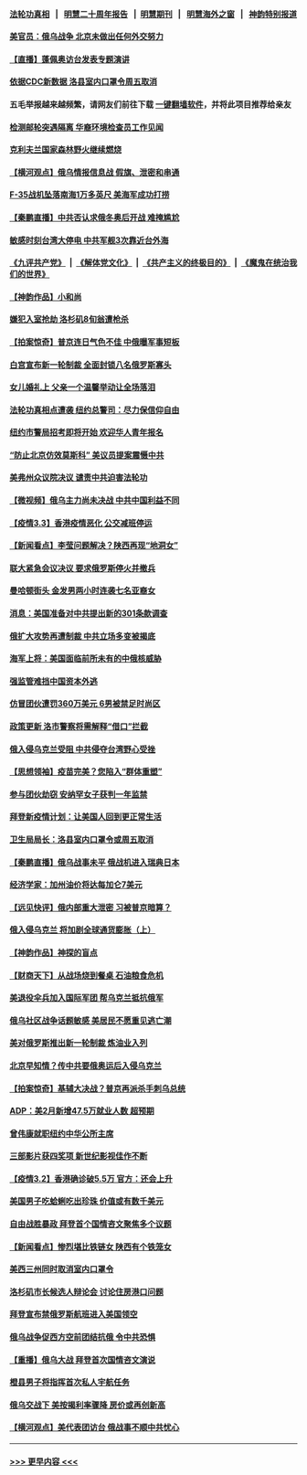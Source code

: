 #### [法轮功真相](https://github.com/gfw-breaker/truth/blob/master/README.md?t=0) &nbsp;&nbsp;|&nbsp;&nbsp; [明慧二十周年报告](https://github.com/gfw-breaker/mh-reports/blob/master/README.md?t=0) &nbsp;&nbsp;|&nbsp;&nbsp;[明慧期刊](https://github.com/gfw-breaker/mh-qikan) &nbsp;&nbsp;|&nbsp;&nbsp; [明慧海外之窗](https://github.com/gfw-breaker/mh-news/blob/master/README.md?t=0) &nbsp;&nbsp;|&nbsp;&nbsp; [神韵特别报道](https://github.com/gfw-breaker/mh-news/blob/master/shenyun.md?t=0)
#### [美官员：俄乌战争 北京未做出任何外交努力](../pages/nsc412/n13620810.md?t=03041601) 
#### [【直播】蓬佩奥访台发表专题演讲](../pages/nsc412/n13619885.md?t=03041601) 
#### [依据CDC新数据 洛县室内口罩令周五取消](../pages/nsc412/n13620855.md?t=03041601) 
#### 五毛举报越来越频繁，请网友们前往下载 [一键翻墙软件](https://github.com/gfw-breaker/ssr-accounts)，并将此项目推荐给亲友
#### [检测邮轮突遇隔离 华裔环境检查员工作见闻](../pages/nsc412/n13620683.md?t=03041601) 
#### [克利夫兰国家森林野火继续燃烧](../pages/nsc412/n13620596.md?t=03041601) 
#### [【横河观点】俄乌情报信息战 假旗、泄密和串通](../pages/nsc412/n13620345.md?t=03041601) 
#### [F-35战机坠落南海1万多英尺 美海军成功打捞](../pages/nsc412/n13620426.md?t=03041601) 
#### [【秦鹏直播】中共否认求俄冬奥后开战 难掩尴尬](../pages/nsc412/n13620333.md?t=03041601) 
#### [敏感时刻台湾大停电 中共军舰3次靠近台外海](../pages/nsc412/n13619634.md?t=03041601) 
#### [《九评共产党》](https://github.com/begood0513/9ping.md/blob/master/README.md) &nbsp;|&nbsp; [《解体党文化》](../../../../jtdwh.md/blob/master/README.md)  &nbsp;|&nbsp; [《共产主义的终极目的》](../../../../gczydzjmd.md/blob/master/README.md) &nbsp;|&nbsp; [《魔鬼在统治我们的世界》](../../../../mgztzwmdsj.md/blob/master/README.md) 
#### [【神韵作品】小和尚](../pages/nsc412/n13620344.md?t=03041601) 
#### [嫌犯入室抢劫 洛杉矶8旬翁遭枪杀](../pages/nsc412/n13620325.md?t=03041601) 
#### [【拍案惊奇】普京连日气色不佳 中俄曝军事短板](../pages/nsc412/n13619736.md?t=03041601) 
#### [白宫宣布新一轮制裁 全面封锁八名俄罗斯寡头](../pages/nsc412/n13620050.md?t=03041601) 
#### [女儿婚礼上 父亲一个温馨举动让全场落泪](../pages/nsc412/n13619413.md?t=03041601) 
#### [法轮功真相点遭袭 纽约总警司：尽力保信仰自由](../pages/nsc412/n13618339.md?t=03041601) 
#### [纽约市警局招考即将开始 欢迎华人青年报名](../pages/nsc412/n13618151.md?t=03041601) 
#### [“防止北京仿效莫斯科” 美议员提案震慑中共](../pages/nsc412/n13619750.md?t=03041601) 
#### [美弗州众议院决议 谴责中共迫害法轮功](../pages/nsc412/n13612287.md?t=03041601) 
#### [【微视频】俄乌主力尚未决战 中共中国利益不同](../pages/nsc412/n13619648.md?t=03041601) 
#### [【疫情3.3】香港疫情恶化 公交减班停运](../pages/nsc412/n13619007.md?t=03041601) 
#### [【新闻看点】李莹问题解决？陕西再现“地洞女”](../pages/nsc412/n13616830.md?t=03041601) 
#### [联大紧急会议决议 要求俄罗斯停火并撤兵](../pages/nsc412/n13618676.md?t=03041601) 
#### [曼哈顿街头 金发男两小时连袭七名亚裔女](../pages/nsc412/n13618249.md?t=03041601) 
#### [消息：美国准备对中共提出新的301条款调查](../pages/nsc412/n13617845.md?t=03041601) 
#### [俄扩大攻势再遭制裁 中共立场多变被揭底](../pages/nsc412/n13616977.md?t=03041601) 
#### [海军上将：美国面临前所未有的中俄核威胁](../pages/nsc412/n13617568.md?t=03041601) 
#### [强监管难挡中国资本外逃](../pages/nsc412/n13617958.md?t=03041601) 
#### [仿冒团伙遭罚360万美元 6男被禁足时尚区](../pages/nsc412/n13618018.md?t=03041601) 
#### [政策更新 洛市警察将需解释“借口”拦截](../pages/nsc412/n13617974.md?t=03041601) 
#### [俄入侵乌克兰受阻 中共侵夺台湾野心受挫](../pages/nsc412/n13617309.md?t=03041601) 
#### [【思想领袖】疫苗完美？您陷入“群体重塑”](../pages/nsc412/n13599774.md?t=03041601) 
#### [参与团伙劫窃 安纳罕女子获判一年监禁](../pages/nsc412/n13617757.md?t=03041601) 
#### [拜登新疫情计划：让美国人回到更正常生活](../pages/nsc412/n13617198.md?t=03041601) 
#### [卫生局局长：洛县室内口罩令或周五取消](../pages/nsc412/n13617644.md?t=03041601) 
#### [【秦鹏直播】俄乌战事未平 俄战机进入瑞典日本](../pages/nsc412/n13617338.md?t=03041601) 
#### [经济学家：加州油价将达每加仑7美元](../pages/nsc412/n13617554.md?t=03041601) 
#### [【远见快评】俄内部重大泄密 习被普京暗算？](../pages/nsc412/n13617286.md?t=03041601) 
#### [俄入侵乌克兰 将加剧全球通货膨胀（上）](../pages/nsc412/n13617521.md?t=03041601) 
#### [【神韵作品】神探的盲点](../pages/nsc412/n13617253.md?t=03041601) 
#### [【财商天下】从战场烧到餐桌 石油粮食危机](../pages/nsc412/n13617060.md?t=03041601) 
#### [美退役伞兵加入国际军团 帮乌克兰抵抗俄军](../pages/nsc412/n13617034.md?t=03041601) 
#### [俄乌社区战争话题敏感 美居民不愿重见逃亡潮](../pages/nsc412/n13617107.md?t=03041601) 
#### [美对俄罗斯推出新一轮制裁 炼油业入列](../pages/nsc412/n13617083.md?t=03041601) 
#### [北京早知情？传中共要俄奥运后入侵乌克兰](../pages/nsc412/n13617156.md?t=03041601) 
#### [【拍案惊奇】基辅大决战？普京再派杀手刺乌总统](../pages/nsc412/n13616660.md?t=03041601) 
#### [ADP：美2月新增47.5万就业人数 超预期](../pages/nsc412/n13616816.md?t=03041601) 
#### [曾伟康就职纽约中华公所主席](../pages/nsc412/n13615478.md?t=03041601) 
#### [三部影片获四奖项 新世纪影视佳作不断](../pages/nsc412/n13616801.md?t=03041601) 
#### [【疫情3.2】香港确诊破5.5万 官方：还会上升](../pages/nsc412/n13616098.md?t=03041601) 
#### [美国男子吃蛤蜊吃出珍珠 价值或有数千美元](../pages/nsc412/n13615902.md?t=03041601) 
#### [自由战胜暴政 拜登首个国情咨文聚焦多个议题](../pages/nsc412/n13615070.md?t=03041601) 
#### [【新闻看点】惨烈堪比铁链女 陕西有个铁笼女](../pages/nsc412/n13614701.md?t=03041601) 
#### [美西三州同时取消室内口罩令](../pages/nsc412/n13615286.md?t=03041601) 
#### [洛杉矶市长候选人辩论会 讨论住房港口问题](../pages/nsc412/n13615196.md?t=03041601) 
#### [拜登宣布禁俄罗斯航班进入美国领空](../pages/nsc412/n13615021.md?t=03041601) 
#### [俄乌战争促西方空前团结抗俄 令中共恐惧](../pages/nsc412/n13614836.md?t=03041601) 
#### [【重播】俄乌大战 拜登首次国情咨文演说](../pages/nsc412/n13614595.md?t=03041601) 
#### [橙县男子将指挥首次私人宇航任务](../pages/nsc412/n13615008.md?t=03041601) 
#### [俄乌交战下 美按揭利率骤降 房价或再创新高](../pages/nsc412/n13614842.md?t=03041601) 
#### [【横河观点】美代表团访台 俄战事不顺中共忧心](../pages/nsc412/n13614839.md?t=03041601) 

----
#### [ >>> 更早内容 <<< ](../indexes/nsc412-earlier.md)
